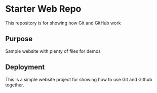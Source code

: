 # Starter Web Repo

This repository is for showing how Git and GitHub work

## Purpose

Sample website with plenty of files for demos

## Deployment

This is a simple website project for showing how to use Git and Github together.
